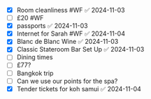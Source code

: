 
- [x] Room cleanliness #WF ✅ 2024-11-03
- [ ]  £20 #WF 
- [x] passports ✅ 2024-11-03
- [x] Internet for Sarah #WF ✅ 2024-11-04
- [x] Blanc de Blanc Wine ✅ 2024-11-03
- [x] Classic Stateroom Bar Set Up ✅ 2024-11-03
- [ ] Dining times
- [ ] £77?
- [ ] Bangkok trip
- [ ] Can we use our points for the spa?
- [x] Tender tickets for koh samui ✅ 2024-11-04
